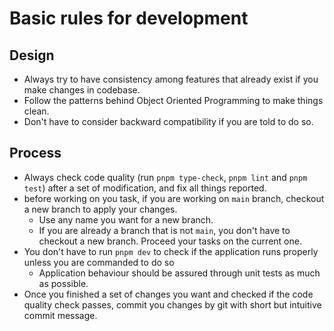 # Basic rules for development

## Design

* Always try to have consistency among features that already exist if you make changes in codebase.
* Follow the patterns behind Object Oriented Programming to make things clean.
* Don't have to consider backward compatibility if you are told to do so.

## Process

* Always check code quality (run `pnpm type-check`, `pnpm lint` and `pnpm test`) after a set of modification, and fix all things reported.
* before working on you task, if you are working on `main` branch, checkout a new branch to apply your changes.
  * Use any name you want for a new branch.
  * If you are already a branch that is not `main`, you don't have to checkout a new branch. Proceed your tasks on the current one.
* You don't have to run `pnpm dev` to check if the application runs properly unless you are commanded to do so
  * Application behaviour should be assured through unit tests as much as possible.
* Once you finished a set of changes you want and checked if the code quality check passes, commit you changes by git with short but intuitive commit message.
